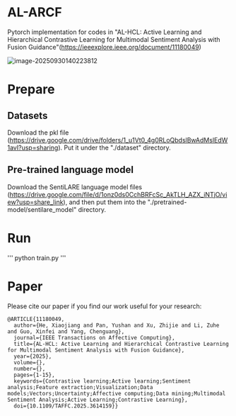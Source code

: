 # AL-ARCF

Pytorch implementation for codes in "AL-HCL: Active Learning and Hierarchical Contrastive Learning for Multimodal Sentiment Analysis with Fusion Guidance"(https://ieeexplore.ieee.org/document/11180049)

![image-20250930140223812](C:\Users\123\AppData\Roaming\Typora\typora-user-images\image-20250930140223812.png)

# Prepare

## Datasets

Download the pkl file (https://drive.google.com/drive/folders/1_u1Vt0_4g0RLoQbdslBwAdMslEdW1avI?usp=sharing). Put it under the "./dataset" directory.

## Pre-trained language model

Download the SentiLARE language model files (https://drive.google.com/file/d/1onz0ds0CchBRFcSc_AkTLH_AZX_iNTjO/view?usp=share_link), and then put them into the "./pretrained-model/sentilare_model" directory.

# Run

''' python train.py '''

# Paper

Please cite our paper if you find our work useful for your research:

```
@ARTICLE{11180049,
  author={He, Xiaojiang and Pan, Yushan and Xu, Zhijie and Li, Zuhe and Guo, Xinfei and Yang, Chenguang},
  journal={IEEE Transactions on Affective Computing}, 
  title={AL-HCL: Active Learning and Hierarchical Contrastive Learning for Multimodal Sentiment Analysis with Fusion Guidance}, 
  year={2025},
  volume={},
  number={},
  pages={1-15},
  keywords={Contrastive learning;Active learning;Sentiment analysis;Feature extraction;Visualization;Data models;Vectors;Uncertainty;Affective computing;Data mining;Multimodal Sentiment Analysis;Active Learning;Contrastive Learning},
  doi={10.1109/TAFFC.2025.3614159}}


```

